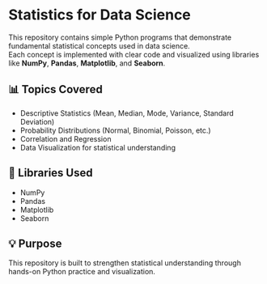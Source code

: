 # Statistics for Data Science

This repository contains simple Python programs that demonstrate fundamental statistical concepts used in data science.  
Each concept is implemented with clear code and visualized using libraries like **NumPy**, **Pandas**, **Matplotlib**, and **Seaborn**.

## 📊 Topics Covered
- Descriptive Statistics (Mean, Median, Mode, Variance, Standard Deviation)
- Probability Distributions (Normal, Binomial, Poisson, etc.)
- Correlation and Regression
- Data Visualization for statistical understanding

## 🧠 Libraries Used
- NumPy
- Pandas
- Matplotlib
- Seaborn

## 💡 Purpose
This repository is built to strengthen statistical understanding through hands-on Python practice and visualization.
